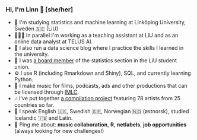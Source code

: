 ### Hi, I'm Linn 👋 [she/her]

- 🌱 I'm studying statistics and machine learning at Linköping University, Sweden 🇸🇪 (LiU)
- 👩🏼‍🏫 In parallel I'm working as a teaching assistant at LiU and as an online data analyst at TELUS AI.
- 📝 I also run a data science blog where I practice the skills I learned in the university.
- 🏢 I was [a board member](https://github.com/linfri/Certificates/blob/main/ub.statlin.eng.pdf) of the statistics section in the LiU student union.
- ⚙️ I use R (including Rmarkdown and Shiny), SQL, and currently learning Python.
- 🎹 I make music for films, podcasts, ads and other productions that can be licensed through [IMLC](https://imlcollective.uk).
- 🎶 I've put together [a compilation project](https://github.com/linfri/INTIS) featuring 78 artists from 25 countries so far.
- 👅 I speak English 🇺🇸, Swedish 🇸🇪, Norwegian 🇳🇴 (østnorsk), studied Icelandic 🇮🇸 and Latin.
- 💬 Ping me about: **music collaboration**, **R**, **netlabels**, **job opportunities** (always looking for new challenges!)

